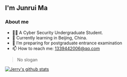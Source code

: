 ## I'm Junrui Ma

### About me

- 👩‍🎓 A Cyber Security Undergraduate Student.
- 🌱 Currently learning in Beijing, China.
- 👯 I’m preparing for postgraduate entrance examination
- 📫 How to reach me: 1339442006@qq.com

> No slogan

[![Jerry's github stats](https://github-readme-stats.vercel.app/api?username=jerrymajerry&count_private=true)](https://github.com/anuraghazra/github-readme-stats)
